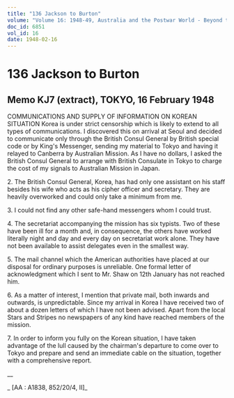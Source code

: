 ```yaml
---
title: "136 Jackson to Burton"
volume: "Volume 16: 1948-49, Australia and the Postwar World - Beyond the Region"
doc_id: 6851
vol_id: 16
date: 1948-02-16
---
```


# 136 Jackson to Burton

## Memo KJ7 (extract), TOKYO, 16 February 1948

COMMUNICATIONS AND SUPPLY OF INFORMATION ON KOREAN SITUATION Korea is under strict censorship which is likely to extend to all types of communications. I discovered this on arrival at Seoul and decided to communicate only through the British Consul General by British special code or by King's Messenger, sending my material to Tokyo and having it relayed to Canberra by Australian Mission. As I have no dollars, I asked the British Consul General to arrange with British Consulate in Tokyo to charge the cost of my signals to Australian Mission in Japan.

2\. The British Consul General, Korea, has had only one assistant on his staff besides his wife who acts as his cipher officer and secretary. They are heavily overworked and could only take a minimum from me.

3\. I could not find any other safe-hand messengers whom I could trust.

4\. The secretariat accompanying the mission has six typists. Two of these have been ill for a month and, in consequence, the others have worked literally night and day and every day on secretariat work alone. They have not been available to assist delegates even in the smallest way.

5\. The mail channel which the American authorities have placed at our disposal for ordinary purposes is unreliable. One formal letter of acknowledgment which I sent to Mr. Shaw on 12th January has not reached him.

6\. As a matter of interest, I mention that private mail, both inwards and outwards, is unpredictable. Since my arrival in Korea I have received two of about a dozen letters of which I have not been advised. Apart from the local Stars and Stripes no newspapers of any kind have reached members of the mission.

7\. In order to inform you fully on the Korean situation, I have taken advantage of the lull caused by the chairman's departure to come over to Tokyo and prepare and send an immediate cable on the situation, together with a comprehensive report.

__

_ [AA : A1838, 852/20/4, II]_
